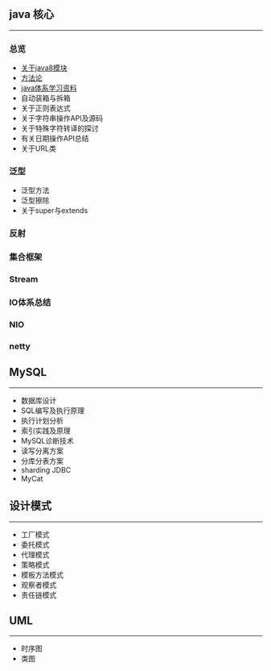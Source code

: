 ## java 核心

***

### 总览

- [关于java8模块](docs/java-core/java核心总览.md)
- [方法论](docs/java-core/方法论.md) 
- [java体系学习资料](docs/java-core/java体系学习资料汇总.md)
- 自动装箱与拆箱
- 关于正则表达式
- 关于字符串操作API及源码
- 关于特殊字符转译的探讨
- 有关日期操作API总结
- 关于URL类

### 泛型

- 泛型方法
- 泛型擦除
- 关于super与extends

### 反射

### 集合框架

### Stream

### IO体系总结

### NIO

### netty

## MySQL

***

- 数据库设计
- SQL编写及执行原理
- 执行计划分析
- 索引实践及原理
- MySQL诊断技术
- 读写分离方案
- 分库分表方案
- sharding JDBC
- MyCat

## 设计模式

***

- 工厂模式
- 委托模式
- 代理模式
- 策略模式
- 模板方法模式
- 观察者模式
- 责任链模式

## UML

***

- 时序图
- 类图